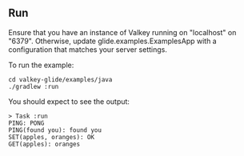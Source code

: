## Run

Ensure that you have an instance of Valkey running on "localhost" on "6379". Otherwise, update glide.examples.ExamplesApp with a configuration that matches your server settings.

To run the example:
```
cd valkey-glide/examples/java
./gradlew :run
```

You should expect to see the output:
```
> Task :run
PING: PONG
PING(found you): found you
SET(apples, oranges): OK
GET(apples): oranges
```
